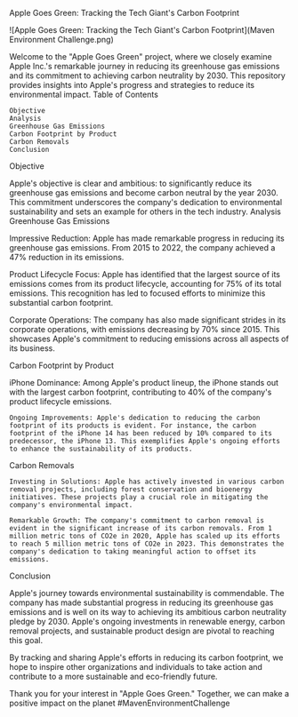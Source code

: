 Apple Goes Green: Tracking the Tech Giant's Carbon Footprint

![Apple Goes Green: Tracking the Tech Giant's Carbon Footprint](Maven Environment Challenge.png)


Welcome to the "Apple Goes Green" project, where we closely examine Apple Inc.'s remarkable journey in reducing its greenhouse gas emissions and its commitment to achieving carbon neutrality by 2030. This repository provides insights into Apple's progress and strategies to reduce its environmental impact.
Table of Contents

    Objective
    Analysis
    Greenhouse Gas Emissions
    Carbon Footprint by Product
    Carbon Removals
    Conclusion

Objective

Apple's objective is clear and ambitious: to significantly reduce its greenhouse gas emissions and become carbon neutral by the year 2030. This commitment underscores the company's dedication to environmental sustainability and sets an example for others in the tech industry.
Analysis
Greenhouse Gas Emissions

Impressive Reduction: Apple has made remarkable progress in reducing its greenhouse gas emissions. From 2015 to 2022, the company achieved a 47% reduction in its emissions.

Product Lifecycle Focus: Apple has identified that the largest source of its emissions comes from its product lifecycle, accounting for 75% of its total emissions. This recognition has led to focused efforts to minimize this substantial carbon footprint.

Corporate Operations: The company has also made significant strides in its corporate operations, with emissions decreasing by 70% since 2015. This showcases Apple's commitment to reducing emissions across all aspects of its business.

Carbon Footprint by Product

iPhone Dominance: Among Apple's product lineup, the iPhone stands out with the largest carbon footprint, contributing to 40% of the company's product lifecycle emissions.

    Ongoing Improvements: Apple's dedication to reducing the carbon footprint of its products is evident. For instance, the carbon footprint of the iPhone 14 has been reduced by 10% compared to its predecessor, the iPhone 13. This exemplifies Apple's ongoing efforts to enhance the sustainability of its products.

Carbon Removals

    Investing in Solutions: Apple has actively invested in various carbon removal projects, including forest conservation and bioenergy initiatives. These projects play a crucial role in mitigating the company's environmental impact.

    Remarkable Growth: The company's commitment to carbon removal is evident in the significant increase of its carbon removals. From 1 million metric tons of CO2e in 2020, Apple has scaled up its efforts to reach 5 million metric tons of CO2e in 2023. This demonstrates the company's dedication to taking meaningful action to offset its emissions.

Conclusion

Apple's journey towards environmental sustainability is commendable. The company has made substantial progress in reducing its greenhouse gas emissions and is well on its way to achieving its ambitious carbon neutrality pledge by 2030. Apple's ongoing investments in renewable energy, carbon removal projects, and sustainable product design are pivotal to reaching this goal.

By tracking and sharing Apple's efforts in reducing its carbon footprint, we hope to inspire other organizations and individuals to take action and contribute to a more sustainable and eco-friendly future.

Thank you for your interest in "Apple Goes Green." Together, we can make a positive impact on the planet #MavenEnvironmentChallenge
